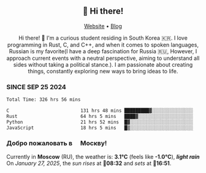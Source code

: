 <h2 align="center">👋 Hi there!</h2>
<p align="center">
  <a href="https://urdekcah.ru">Website</a> •
  <a href="https://urdekcah.blog">Blog</a>
</p>

<p align="center">
  Hi there! 👋 I'm a curious student residing in South Korea 🇰🇷. I love programming in Rust, C, and C++, and when it comes to spoken languages, Russian is my favorite(I have a deep fascination for Russia 🇷🇺, However, I approach current events with a neutral perspective, aiming to understand all sides without taking a political stance.). I am passionate about creating things, constantly exploring new ways to bring ideas to life.
</p>

### SINCE SEP 25 2024
<!--START_SECTION:waka-->
<!--LAST_WAKA_UPDATE:2025-01-25 18:24:44-->
```txt
Total Time: 326 hrs 56 mins

C                          131 hrs 48 mins █████████▓░░░░░░░░░░░░░░░   39.24 %
Rust                       64 hrs 5 mins   ████▓░░░░░░░░░░░░░░░░░░░░   19.08 %
Python                     21 hrs 52 mins  █▓░░░░░░░░░░░░░░░░░░░░░░░   06.52 %
JavaScript                 18 hrs 5 mins   █▒░░░░░░░░░░░░░░░░░░░░░░░   05.39 %
```
<!--END_SECTION:waka-->

<h3>Добро пожаловать в <img src="https://cdn-icons-png.flaticon.com/512/197/197408.png" width="13"/> Москву!</h3>

<!--START_SECTION:weather:moscow-->
<!--LAST_WEATHER_UPDATE:2025-01-27 03:23:08-->
Currently in **Moscow** (RU), the weather is: **3.1°C** (feels like **-1.0°C**), ***light rain***<br/>
On *January 27, 2025*, the *sun rises* at 🌅**08:32** and *sets* at 🌇**16:51**.
<!--END_SECTION:weather-->
